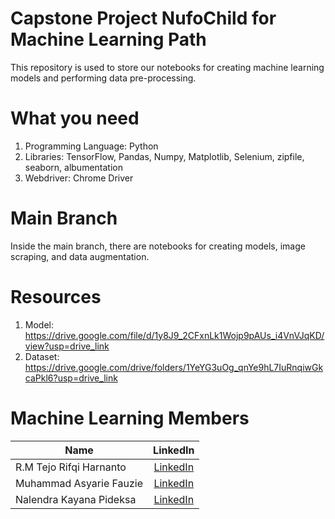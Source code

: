 # Capstone Project NufoChild for Machine Learning Path
This repository is used to store our notebooks for creating machine learning models and performing data pre-processing.

# What you need
1. Programming Language: Python
2. Libraries: TensorFlow, Pandas, Numpy, Matplotlib, Selenium, zipfile, seaborn, albumentation
3. Webdriver: Chrome Driver

# Main Branch
Inside the main branch, there are notebooks for creating models, image scraping, and data augmentation.

# Resources
1. Model: https://drive.google.com/file/d/1y8J9_2CFxnLk1Wojp9pAUs_i4VnVJqKD/view?usp=drive_link
2. Dataset: https://drive.google.com/drive/folders/1YeYG3uOg_qnYe9hL7IuRnqiwGkcaPkl6?usp=drive_link

# Machine Learning Members 
| Name        | LinkedIn          |
| ------------- |:-------------:| 
| R.M Tejo Rifqi Harnanto | [LinkedIn](https://www.linkedin.com/in/tejo-rifqi-h) | 
| Muhammad Asyarie Fauzie | [LinkedIn](www.linkedin.com/in/muhammad-asyarie) |  
| Nalendra Kayana Pideksa |[LinkedIn](https://www.linkedin.com/in/nalendra-kayana-pideksa/) | 
